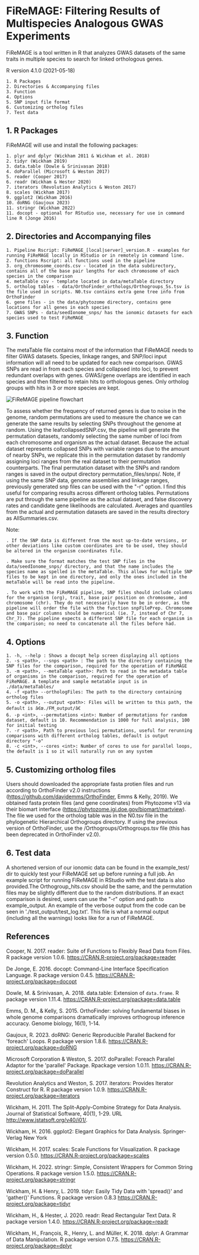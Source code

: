 # FiReMAGE: Filtering Results of Multispecies Analogous GWAS Experiments

FiReMAGE is a tool written in R that analyzes GWAS datasets of the same traits in multiple species to search for linked orthologous genes. 

R version 4.1.0 (2021-05-18)

	1. R Packages
	2. Directories & Accompanying files
	3. Function
	4. Options
	5. SNP input file format
	6. Customizing ortholog files
	7. Test data

## 1. R Packages
FiReMAGE will use and install the following packages:

	1. plyr and dplyr (Wickham 2011 & Wickham et al. 2018)
	2. tidyr (Wickham 2019)
	3. data.table (Dowle & Srinivasan 2018)
	4. doParallel (Microsoft & Weston 2017)
	5. reader (Cooper 2017)
	6. readr (Wickham & Hester 2020)
	7. iterators (Revolution Analytics & Weston 2017) 
	8. scales (Wickham 2017)
	9. ggplot2 (Wickham 2016)
	10. doRNG (Gaujoux 2023)
	11. stringr (Wickham 2022)
	11. docopt - optional for RStudio use, necessary for use in command line R (Jonge 2016)

## 2. Directories and Accompanying files

	1. Pipeline Rscript: FiReMAGE_[local|server]_version.R - examples for running FiReMAGE locally in RStudio or in remotely in command line. 
	2. functions Rscript: all functions used in the pipeline
	3. org_chromosome_coords.csv - located in the data subdirectory, contains all of the base pair lengths for each chromosome of each species in the comparison
	4. metaTable csv - template located in data/metaTable directory
	5. ortholog tables - data/OrthoFinder_orthologs/Orthogroups_5s.tsv is the file used in scripts. N0.tsv contains extra gene tree info from OrthoFinder
	6. gene files - in the data/phytozome directory, contains gene locations for all genes in each species
	7. GWAS SNPs - data/seedIonome_snps/ has the ionomic datasets for each species used to test FiReMAGE

## 3. Function
The metaTable file contains most of the information that FiReMAGE needs to filter GWAS datasets. Species, linkage ranges, and SNP/loci input information will all need to be updated for each new comparison. GWAS SNPs are read in from each species and collapsed into loci, to prevent redundant overlaps with genes.  GWAS/gene overlaps are identified in each species and then filtered to retain hits to orthologous genes. Only ortholog groups with hits in 3 or more species are kept.

![FiReMAGE pipeline flowchart](https://github.com/danforthcenter/FiReMAGE/tree/main/FiReMAGE_pipeline_flowchart.png)

To assess whether the frequency of returned genes is due to noise in the genome, random permutations are used to measure the chance we can generate the same results by selecting SNPs throughout the genome at random. Using the leafcollapsedSNP.csv, the pipeline will generate the permutation datasets, randomly selecting the same number of loci from each chromosome and organism as the actual dataset. Because the actual dataset represents collapsed SNPs with variable ranges due to the amount of nearby SNPs, we replicate this in the permutation dataset by randomly assigning loci ranges from the real dataset to their permutation counterparts. The final permutation dataset with the SNPs and random ranges is saved in the output directory permutation_files/snps/. Note, if using the same SNP data, genome assemblies and linkage ranges, previously generated snp files can be used with the "-r" option. I find this useful for comparing results across different ortholog tables. Permutations are put through the same pipeline as the actual dataset, and false discovery rates and candidate gene likelihoods are calculated. Averages and quantiles from the actual and permutation datasets are saved in the results directory as AllSummaries.csv.

Note: 

	. If the SNP data is different from the most up-to-date versions, or other deviations like custom coordinates are to be used, they should be altered in the organism coordinates file. 

	. Make sure the format matches the test SNP files in the data/seedIonome_snps/ directory, and that the name includes the species name as spelled in the metaTable. This allows for multiple SNP files to be kept in one directory, and only the ones included in the metaTable will be read into the pipeline.
	
	. To work with the FiReMAGE pipeline, SNP files should include columns for the organism (org), trait, base pair position on chromosome, and chromosome (chr). They do not necessarily have to be in order, as the pipeline will order the file with the function snpFilePrep. Chromosome and base pair columns should be numerical (ie. 7, instead of Chr 7, Chr_7). The pipeline expects a different SNP file for each organism in the comparison; no need to concatenate all the files before had.

## 4. Options

	1. -h, --help : Shows a docopt help screen displaying all options
	2. -s <path>, --snps <path> : The path to the directory containing the SNP files for the comparison, required for the operation of FiReMAGE 
	3. -m <path>, --metaTable <path>: Path to read in the metadata table of organisms in the comparison, required for the operation of FiReMAGE. A template and sample metatable input is in ./data/metaTables/
	4. -f <path> --orthologFiles: The path to the directory containing ortholog files
	5. -o <path>, --output <path>: Files will be written to this path, the default is â€œ./FM_output/â€
	6. -p <int>, --permutations <int>: Number of permutations for random dataset, default is 10. Recommendation is 1000 for full analysis, 100 for initial testing
	7. -r <path>, Path to previous loci permutations, useful for rerunning comparisons with different ortholog tables, default is output directory "-o" 
	8. -c <int>, --cores <int>: Number of cores to use for parallel loops, the default is 1 so it will naturally run on any system 

## 5. Customizing ortholog files
Users should downloaded the appropriate fasta protien files and run according to OrthoFinder v2.0 instructions (https://github.com/davidemms/OrthoFinder, Emms & Kelly, 2019). We obtained fasta protein files (and gene coordinates) from Phytozome v13 via their biomart interface (https://phytozome.jgi.doe.gov/biomart/martview).  The file we used for the ortholog table was in the N0.tsv file in the phylogenetic Hierarchical Orthogroups directory. If using the previous version of OrthoFinder, use the /Orthogroups/Orthogroups.tsv file (this has been deprecated in OrthoFinder v2.0). 

## 6. Test data

A shortened version of our ionomic data can be found in the example_test/ dir to quickly test your FiReMAGE set up before running a full job. An example script for running FiReMAGE in RStudio with the test data is also provided.The Orthogroup_hits.csv should be the same, and the permutation files may be slightly different due to the random distributions. If an exact comparison is desired, users can use the "-r" option and path to example_output. An example of the verbose output from the code can be seen in './test_output/test_log.txt'. This file is what a normal output (including all the warnings) looks like for a run of FiReMAGE. 

## References

Cooper, N. 2017. reader: Suite of Functions to Flexibly Read Data from Files. R package version 1.0.6. https://CRAN.R-project.org/package=reader

De Jonge, E. 2016. docopt: Command-Line Interface Specification Language. R package version 0.4.5.  https://CRAN.R-project.org/package=docopt

Dowle, M. & Srinivasan, A. 2018. data.table: Extension of `data.frame`. R package version 1.11.4. https://CRAN.R-project.org/package=data.table

Emms, D. M., & Kelly, S. 2015. OrthoFinder: solving fundamental biases in whole genome comparisons dramatically improves orthogroup inference accuracy. Genome biology, 16(1), 1-14.

Gaujoux, R. 2023. doRNG: Generic Reproducible Parallel Backend for 'foreach' Loops. R package version 1.8.6. https://CRAN.R-project.org/package=doRNG 

Microsoft Corporation & Weston, S. 2017. doParallel: Foreach Parallel Adaptor for the 'parallel' Package. Rpackage version 1.0.11. https://CRAN.R-project.org/package=doParallel

Revolution Analytics and Weston, S. 2017. iterators: Provides Iterator Construct for R. R package version 1.0.9. https://CRAN.R-project.org/package=iterators

Wickham, H. 2011. The Split-Apply-Combine Strategy for Data Analysis. Journal of Statistical Software, 40(1), 1-29. URL http://www.jstatsoft.org/v40/i01/.

Wickham, H. 2016. ggplot2: Elegant Graphics for Data Analysis. Springer-Verlag New York

Wickham, H. 2017. scales: Scale Functions for Visualization. R package version 0.5.0.
 https://CRAN.R-project.org/package=scales

Wickham, H. 2022. stringr: Simple, Consistent Wrappers for Common String Operations. R package version 1.5.0. https://CRAN.R-project.org/package=stringr

Wickham, H. & Henry, L. 2019. tidyr: Easily Tidy Data with 'spread()' and 'gather()' Functions. R package version 0.8.3 https://CRAN.R-project.org/package=tidyr

Wickham, H., & Hester, J. 2020. readr: Read Rectangular Text Data. R package version 1.4.0. https://CRAN.R-project.org/package=readr

Wickham, H., François, R., Henry, L. and Müller, K. 2018. dplyr: A Grammar of Data Manipulation. R package version 0.7.5. https://CRAN.R-project.org/package=dplyr
